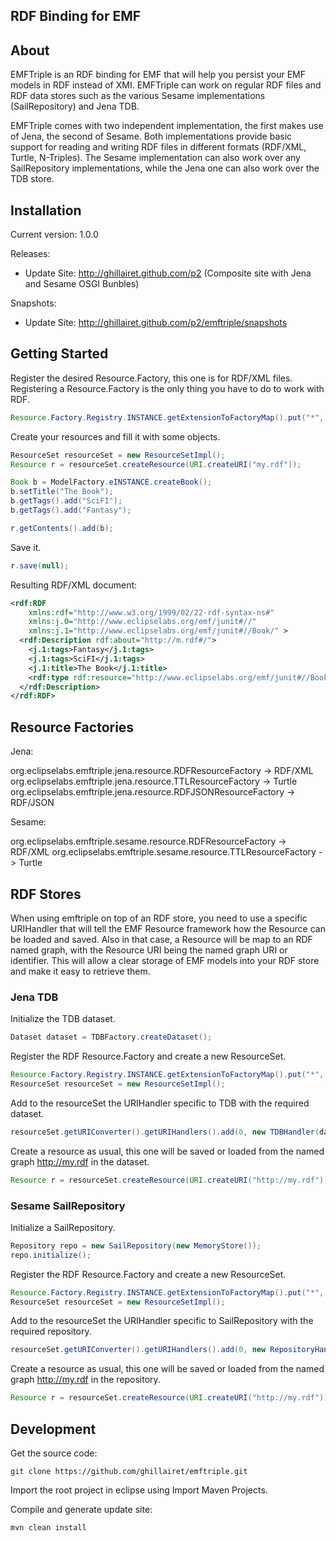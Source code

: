 RDF Binding for EMF
---

## About

EMFTriple is an RDF binding for EMF that will help you persist your EMF models in RDF instead of XMI. EMFTriple can work on 
regular RDF files and RDF data stores such as the various Sesame implementations (SailRepository) and Jena TDB. 

EMFTriple comes with two independent implementation, the first makes use of Jena, the second of Sesame. Both 
implementations provide basic support for reading and writing RDF files in different formats (RDF/XML, Turtle, N-Triples). 
The Sesame implementation can also work over any SailRepository implementations, while the Jena one 
can also work over the TDB store. 

## Installation

Current version: 1.0.0

Releases:

 - Update Site: http://ghillairet.github.com/p2 (Composite site with Jena and Sesame OSGI Bunbles) 

Snapshots:

 - Update Site: http://ghillairet.github.com/p2/emftriple/snapshots

## Getting Started

Register the desired Resource.Factory, this one is for RDF/XML files. Registering a Resource.Factory is the only 
thing you have to do to work with RDF.

```java
Resource.Factory.Registry.INSTANCE.getExtensionToFactoryMap().put("*", new RDFResourceFactory());
```

Create your resources and fill it with some objects.

```java
ResourceSet resourceSet = new ResourceSetImpl();
Resource r = resourceSet.createResource(URI.createURI("my.rdf"));

Book b = ModelFactory.eINSTANCE.createBook();
b.setTitle("The Book");
b.getTags().add("SciFI");
b.getTags().add("Fantasy");

r.getContents().add(b);
```

Save it.

```java
r.save(null);
```

Resulting RDF/XML document:

```xml
<rdf:RDF
    xmlns:rdf="http://www.w3.org/1999/02/22-rdf-syntax-ns#"
    xmlns:j.0="http://www.eclipselabs.org/emf/junit#//"
    xmlns:j.1="http://www.eclipselabs.org/emf/junit#//Book/" >
  <rdf:Description rdf:about="http://m.rdf#/">
    <j.1:tags>Fantasy</j.1:tags>
    <j.1:tags>SciFI</j.1:tags>
    <j.1:title>The Book</j.1:title>
    <rdf:type rdf:resource="http://www.eclipselabs.org/emf/junit#//Book"/>
  </rdf:Description>
</rdf:RDF>
```

## Resource Factories

Jena:

org.eclipselabs.emftriple.jena.resource.RDFResourceFactory     -> RDF/XML
org.eclipselabs.emftriple.jena.resource.TTLResourceFactory     -> Turtle
org.eclipselabs.emftriple.jena.resource.RDFJSONResourceFactory -> RDF/JSON
  
Sesame:

org.eclipselabs.emftriple.sesame.resource.RDFResourceFactory     -> RDF/XML
org.eclipselabs.emftriple.sesame.resource.TTLResourceFactory     -> Turtle

## RDF Stores

When using emftriple on top of an RDF store, you need to use a specific URIHandler that will 
tell the EMF Resource framework how the Resource can be loaded and saved.
Also in that case, a Resource will be map to an RDF named graph, with the Resource URI being the named 
graph URI or identifier. This will allow a clear storage of EMF models into your RDF store and make it easy 
to retrieve them. 

### Jena TDB

Initialize the TDB dataset.

```java
Dataset dataset = TDBFactory.createDataset();
```

Register the RDF Resource.Factory and create a new ResourceSet.

```java
Resource.Factory.Registry.INSTANCE.getExtensionToFactoryMap().put("*", new RDFResourceFactory());
ResourceSet resourceSet = new ResourceSetImpl();
```
Add to the resourceSet the URIHandler specific to TDB with the required dataset.

```java
resourceSet.getURIConverter().getURIHandlers().add(0, new TDBHandler(dataset));
```

Create a resource as usual, this one will be saved or loaded from the named graph http://my.rdf in 
the dataset.
 
```java
Resource r = resourceSet.createResource(URI.createURI("http://my.rdf"));
```

### Sesame SailRepository

Initialize a SailRepository.

```java
Repository repo = new SailRepository(new MemoryStore());
repo.initialize();
```

Register the RDF Resource.Factory and create a new ResourceSet.

```java
Resource.Factory.Registry.INSTANCE.getExtensionToFactoryMap().put("*", new RDFResourceFactory());
ResourceSet resourceSet = new ResourceSetImpl();
```

Add to the resourceSet the URIHandler specific to SailRepository with the required repository.

```java
resourceSet.getURIConverter().getURIHandlers().add(0, new RepositoryHandler(repo));
```

Create a resource as usual, this one will be saved or loaded from the named graph http://my.rdf in 
the repository.

```java
Resource r = resourceSet.createResource(URI.createURI("http://my.rdf"));
```

## Development

Get the source code:

```
git clone https://github.com/ghillairet/emftriple.git
```

Import the root project in eclipse using Import Maven Projects.

Compile and generate update site:

```
mvn clean install
```
